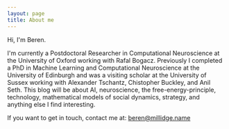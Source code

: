 ```yaml
---
layout: page
title: About me
---
```

Hi, I'm Beren.

I'm currently a Postdoctoral Researcher in Computational Neuroscience at the University of Oxford working with Rafal Bogacz. Previously I completed a PhD in Machine Learning and Computational Neuroscience at the University of Edinburgh and was a visiting scholar at the University of Sussex working with Alexander Tschantz, Chistopher Buckley, and Anil Seth. This blog will be about AI,
neuroscience, the free-energy-principle, technology, mathematical models of social dynamics, strategy, and anything else I find interesting.

If you want to get in touch, contact me at: beren@millidge.name
